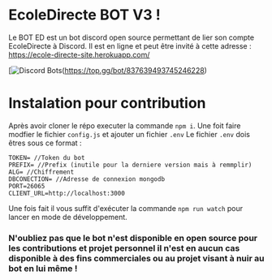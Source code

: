 # EcoleDirecte BOT V3 !
Le BOT ED est un bot discord open source permettant de lier son compte EcoleDirecte à Discord.
Il est en ligne et peut être invité à cette adresse : https://ecole-directe-site.herokuapp.com/

[![Discord Bots](https://top.gg/api/widget/837639493745246228.svg)(https://top.gg/bot/837639493745246228)

# Instalation pour contribution
Après avoir cloner le répo executer la commande `npm i`.
Une foit faire modfier le fichier `config.js` et ajouter un fichier `.env`
Le fichier `.env` dois êtres sous ce format :
```
TOKEN= //Token du bot
PREFIX= //Prefix (inutile pour la derniere version mais à remmplir)
ALG= //Chiffrement
DBCONECTION= //Adresse de connexion mongodb
PORT=26065
CLIENT_URL=http://localhost:3000
```
Une fois fait il vous suffit d'exécuter la commande `npm run watch` pour lancer en mode de développement.

### N'oubliez pas que le bot n'est disponible en open source pour les contributions et projet personnel il n'est en aucun cas disponible à des fins commerciales ou au projet visant à nuir au bot en lui même !
